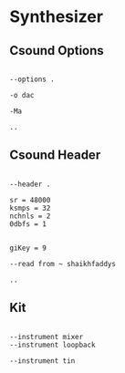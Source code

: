 # Synthesizer

## Csound Options

```scenario oscilla

--options .

-o dac

-Ma

..

```

## Csound Header

```scenario oscilla

--header .

sr = 48000
ksmps = 32
nchnls = 2
0dbfs = 1


giKey = 9

--read from ~ shaikhfaddys

..

```

## Kit

```scenario oscilla

--instrument mixer
--instrument loopback

--instrument tin

```
